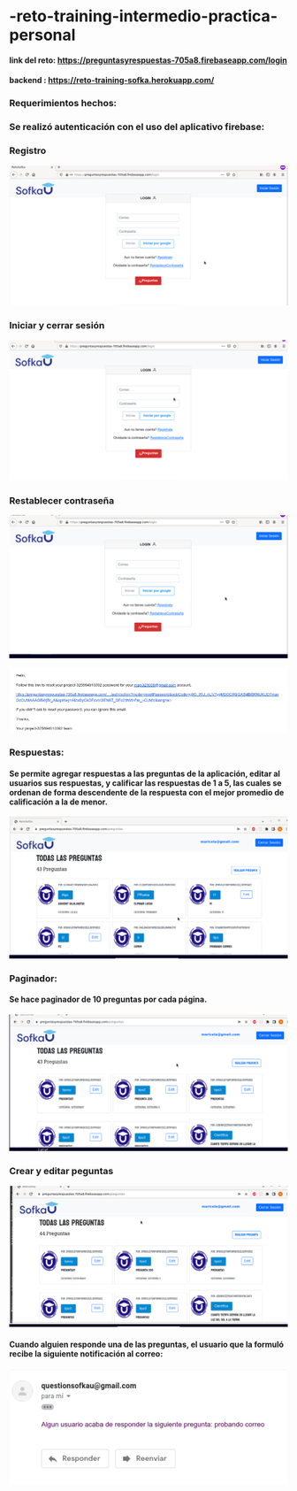 # -reto-training-intermedio-practica-personal
#### link del reto: https://preguntasyrespuestas-705a8.firebaseapp.com/login
#### backend : https://reto-training-sofka.herokuapp.com/
### Requerimientos hechos:

### Se realizó autenticación con el uso del aplicativo firebase:
### Registro

![](autenticacion.gif)

### Iniciar y cerrar sesión

![](autenticacion2.gif.gif)

### Restablecer contraseña

![](contrasenna.gif)

![img.png](img.png)

### Respuestas:
#### Se permite agregar respuestas a las preguntas de la aplicación, editar al usuarios sus respuestas, y calificar las respuestas de 1 a 5, las cuales se ordenan de forma descendente de la respuesta con el mejor promedio de calificación a la de menor.

![](respuestas.gif)

### Paginador:

#### Se hace paginador de  10 preguntas por cada  página.

![](paginador.gif)

### Crear y editar peguntas

![](pregunta.gif)

####  Cuando alguien responde una de las preguntas, el usuario que la formuló recibe la siguiente notificación al correo:
![img_1.png](img_1.png)










